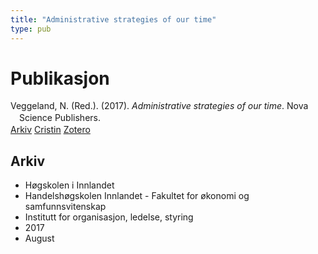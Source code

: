 ```yaml
---
title: "Administrative strategies of our time"
type: pub
---
```

<h1>Publikasjon</h1>
<article id="csl-bib-container-MGRDFQFP" class="csl-bib-container">
  <div class="csl-bib-body" style="line-height: 1.35; padding-left: 1em; text-indent:-1em;">
  <div class="csl-entry">Veggeland, N. (Red.). (2017). <i>Administrative strategies of our time</i>. Nova Science Publishers.</div>
</div>
  <div class="csl-bib-buttons">
    <a href="#taxonomy-article-MGRDFQFP" class="csl-bib-button">Arkiv</a>
    <a href="https://app.cristin.no/results/show.jsf?id=1483844" alt="Cristin URL" class="csl-bib-button">Cristin</a>
    <a href="http://zotero.org/groups/5022929/items/MGRDFQFP" alt="Zotero URL" class="csl-bib-button">Zotero</a>
  </div>
  <div id="csl-bib-meta-container-MGRDFQFP"></div>
</article>
<div id="csl-bib-meta-MGRDFQFP" class="csl-bib-meta">
  <article id="taxonomy-article-MGRDFQFP" class="taxonomy-article">
    <h1>Arkiv</h1>
    <ul>
      <li>Høgskolen i Innlandet</li>
      <li>Handelshøgskolen Innlandet - Fakultet for økonomi og samfunnsvitenskap</li>
      <li>Institutt for organisasjon, ledelse, styring</li>
      <li>2017</li>
      <li>August</li>
    </ul>
  </article>
</div>
